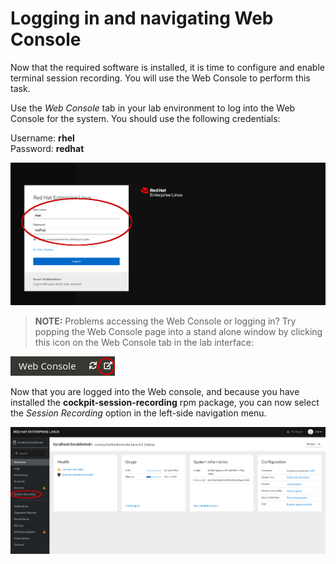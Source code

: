 # Logging in and navigating Web Console 

Now that the required software is installed, it is time to configure and
enable terminal session recording.  You will use the Web Console to perform
this task.

Use the *Web Console* tab in your lab environment to log into the Web
Console for the system.  You should use the following credentials:

Username: __rhel__  
Password: __redhat__  

![Web Console Login](./assets/Web-console-login.png)

>**NOTE:** Problems accessing the Web Console or logging in?  Try popping
the Web Console page into a stand alone window by clicking this icon on the
Web Console tab in the lab interface:

![Web Console Login](./assets/pop-out.png)


Now that you are logged into the Web console, and because you have installed
the __cockpit-session-recording__ rpm package, you can now select the
*Session Recording* option in the left-side navigation menu.

![Web Console Navigation](./assets/session-recording-option.png)


